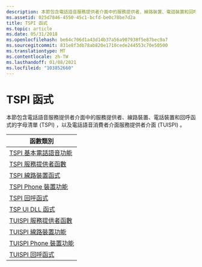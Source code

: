 ```yaml
---
description: 本節包含電話語音服務提供者介面中的服務提供者、線路裝置、電話裝置和回呼函式的字母清單 (TSPI) ，以及電話語音消費者介面服務提供者介面 (TUISPI) 。
ms.assetid: 025d7846-4550-45c1-bcfd-be0c78be7d2a
title: TSPI 函式
ms.topic: article
ms.date: 05/31/2018
ms.openlocfilehash: be64c706d1a43d14b37a56a907938f5e87bec9a7
ms.sourcegitcommit: 831e8f3db78ab820e1710cede244553c70e50500
ms.translationtype: MT
ms.contentlocale: zh-TW
ms.lasthandoff: 01/08/2021
ms.locfileid: "103852660"
---
```

# <a name="tspi-functions"></a>TSPI 函式

本節包含電話語音服務提供者介面中的服務提供者、線路裝置、電話裝置和回呼函式的字母清單 (TSPI) ，以及電話語音消費者介面服務提供者介面 (TUISPI) 。



| 函數類別                                                         |
|---------------------------------------------------------------------------|
| [TSPI 基本電話語音功能](tspi-basic-telephony-functions.md)      |
| [TSPI 服務提供者函數](tspi-service-provider-functions.md)    |
| [TSPI 線路裝置函式](tspi-line-device-functions.md)              |
| [TSPI Phone 裝置功能](tspi-phone-device-functions.md)            |
| [TSPI 回呼函式](tspi-callback-functions.md)                    |
| [TSP UI DLL 函式](tsp-ui-dll-functions.md)                          |
| [TUISPI 服務提供者函數](tuispi-service-provider-functions.md) |
| [TUISPI 線路裝置功能](tuispi-line-device-functions.md)          |
| [TUISPI Phone 裝置功能](tuispi-phone-device-functions.md)        |
| [TUISPI 回呼函式](tuispi-callback-functions.md)                |



 

 

 



